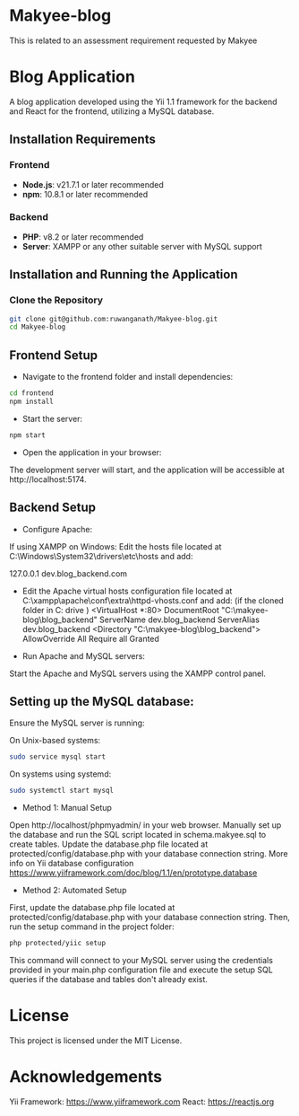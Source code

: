 # Makyee-blog

This is related to an assessment requirement requested by Makyee

# Blog Application

A blog application developed using the Yii 1.1 framework for the backend and React for the frontend, utilizing a MySQL database.

## Installation Requirements

### Frontend

- **Node.js**: v21.7.1 or later recommended
- **npm**: 10.8.1 or later recommended

### Backend

- **PHP**: v8.2 or later recommended
- **Server**: XAMPP or any other suitable server with MySQL support

## Installation and Running the Application

### Clone the Repository

```bash
git clone git@github.com:ruwanganath/Makyee-blog.git
cd Makyee-blog
```

## Frontend Setup

- Navigate to the frontend folder and install dependencies:

```bash
cd frontend
npm install
```

- Start the server:

```bash
npm start
```

- Open the application in your browser:

The development server will start, and the application will be accessible at http://localhost:5174.

## Backend Setup

- Configure Apache:

If using XAMPP on Windows:
Edit the hosts file located at C:\Windows\System32\drivers\etc\hosts and add:

127.0.0.1 dev.blog_backend.com

- Edit the Apache virtual hosts configuration file located at C:\xampp\apache\conf\extra\httpd-vhosts.conf and add:
  (if the cloned folder in C: drive )
  <VirtualHost \*:80>
  DocumentRoot "C:\makyee-blog\blog_backend"
  ServerName dev.blog_backend
  ServerAlias dev.blog_backend
  <Directory "C:\makyee-blog\blog_backend">
  AllowOverride All
  Require all Granted
  </Directory>
  </VirtualHost>

- Run Apache and MySQL servers:

Start the Apache and MySQL servers using the XAMPP control panel.

## Setting up the MySQL database:

Ensure the MySQL server is running:

On Unix-based systems:

```bash
sudo service mysql start
```

On systems using systemd:

```bash
sudo systemctl start mysql
```

- Method 1: Manual Setup

Open http://localhost/phpmyadmin/ in your web browser.
Manually set up the database and run the SQL script located in schema.makyee.sql to create tables.
Update the database.php file located at protected/config/database.php with your database connection string.
More info on Yii database configuration
https://www.yiiframework.com/doc/blog/1.1/en/prototype.database

- Method 2: Automated Setup

First, update the database.php file located at protected/config/database.php with your database connection string.
Then, run the setup command in the project folder:

```bash
php protected/yiic setup
```

This command will connect to your MySQL server using the credentials provided in your main.php configuration file and execute the setup SQL queries if the database and tables don't already exist.

# License

This project is licensed under the MIT License.

# Acknowledgements

Yii Framework: https://www.yiiframework.com
React: https://reactjs.org

